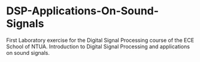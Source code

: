 # DSP-Applications-On-Sound-Signals
First Laboratory exercise for the Digital Signal Processing course of the ECE School of NTUA. Introduction to Digital Signal Processing and applications on sound signals.
